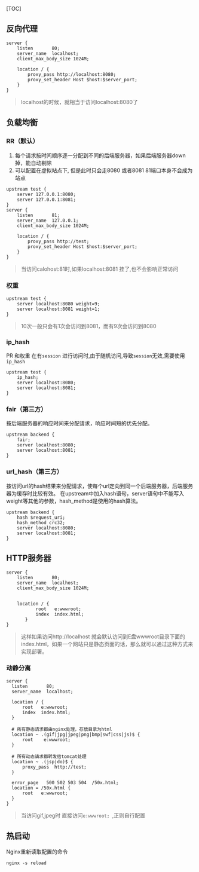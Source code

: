 [TOC]

## 反向代理

```
server {  
    listen       80;                                                         
    server_name  localhost;                                               
    client_max_body_size 1024M;

    location / {
        proxy_pass http://localhost:8080;
        proxy_set_header Host $host:$server_port;
    }
}
```
>localhost的时候，就相当于访问localhost:8080了


## 负载均衡

### RR（默认）
1. 每个请求按时间顺序逐一分配到不同的后端服务器，如果后端服务器down掉，能自动剔除
2. 可以配置在虚拟站点下, 但是此时只会走8080 或者8081 81端口本身不会成为站点
```
upstream test {
    server 127.0.0.1:8080;
    server 127.0.0.1:8081;
}
server {
    listen       81;                                                         
    server_name  127.0.0.1;                                               
    client_max_body_size 1024M;

    location / {
        proxy_pass http://test;
        proxy_set_header Host $host:$server_port;
    }
}
```
>当访问calohost:81时,如果localhost:8081 挂了,也不会影响正常访问

### 权重

```
upstream test {
    server localhost:8080 weight=9;
    server localhost:8081 weight=1;
}
```
>10次一般只会有1次会访问到8081，而有9次会访问到8080


### ip_hash
PR 和权重  在有`session` 进行访问时,由于随机访问,导致`session`无效,需要使用`ip_hash`
```
upstream test {
    ip_hash;
    server localhost:8080;
    server localhost:8081;
}
```

### fair（第三方）

按后端服务器的响应时间来分配请求，响应时间短的优先分配。
```
upstream backend { 
    fair; 
    server localhost:8080;
    server localhost:8081;
}
```

### url_hash（第三方）
按访问url的hash结果来分配请求，使每个url定向到同一个后端服务器，后端服务器为缓存时比较有效。 在upstream中加入hash语句，server语句中不能写入weight等其他的参数，hash_method是使用的hash算法。
```
upstream backend { 
    hash $request_uri; 
    hash_method crc32; 
    server localhost:8080;
    server localhost:8081;
} 
```

## HTTP服务器
```
server {
    listen       80;                                                         
    server_name  localhost;                                               
    client_max_body_size 1024M;


    location / {
           root   e:wwwroot;
           index  index.html;
       }
}
```
> 这样如果访问http://localhost 就会默认访问到E盘wwwroot目录下面的index.html，如果一个网站只是静态页面的话，那么就可以通过这种方式来实现部署。

### 动静分离
```
server {  
  listen       80;  
  server_name  localhost;  

  location / {  
      root   e:wwwroot;  
      index  index.html;  
  }  

  # 所有静态请求都由nginx处理，存放目录为html  
  location ~ .(gif|jpg|jpeg|png|bmp|swf|css|js)$ {  
      root    e:wwwroot;  
  }  

  # 所有动态请求都转发给tomcat处理  
  location ~ .(jsp|do)$ {  
      proxy_pass  http://test;  
  }  

  error_page   500 502 503 504  /50x.html;  
  location = /50x.html {  
      root   e:wwwroot;  
  }  
}  
```

> 当访问gif,jpeg时 直接访问`e:wwwroot; `,正则自行配置


## 热启动
Nginx重新读取配置的命令

`nginx -s reload  `


